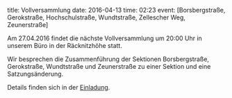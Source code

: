 title: Vollversammlung
date: 2016-04-13
time: 02:23
event: [Borsbergstraße, Gerokstraße, Hochschulstraße, Wundtstraße, Zellescher Weg, Zeunerstraße]

Am 27.04.2016 findet die nächste Vollversammlung um 20:00 Uhr in unserem Büro
in der Räcknitzhöhe statt.

Wir besprechen die Zusammenführung der Sektionen Borsbergstraße, Gerokstraße,
Wundtstraße und Zeunerstraße zu einer Sektion und eine Satzungsänderung.

Details finden sich in der [Einladung](../documents/Einladung_Vollversammlung_2016-04-27.pdf).

